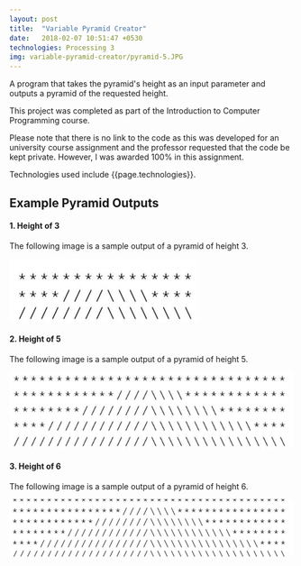 ```yaml
---
layout: post
title:  "Variable Pyramid Creator"
date:   2018-02-07 10:51:47 +0530
technologies: Processing 3
img: variable-pyramid-creator/pyramid-5.JPG
---
```


A program that takes the pyramid's height as an input parameter and outputs a pyramid of the requested height.

This project was completed as part of the Introduction to Computer Programming course.

Please note that there is no link to the code as this was developed for an university course assignment and the professor requested that the code be kept private. However, I was awarded 100% in this assignment. 

Technologies used include {{page.technologies}}. 

## Example Pyramid Outputs

#### 1. Height of 3
The following image is a sample output of a pyramid of height 3. 

<p float="center">
  <img src="../images/variable-pyramid-creator/pyramid-3.JPG"/>
</p>

#### 2. Height of 5
The following image is a sample output of a pyramid of height 5. 

<p float="center">
  <img src="../images/variable-pyramid-creator/pyramid-5.JPG"/>
</p>

#### 3. Height of 6
The following image is a sample output of a pyramid of height 6. 

<p float="center">
  <img src="../images/variable-pyramid-creator/pyramid-6.JPG"/>
</p>